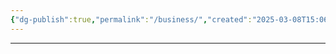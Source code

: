 ```yaml
---
{"dg-publish":true,"permalink":"/business/","created":"2025-03-08T15:06:00.002-05:00","updated":"2025-03-13T15:51:32.617-04:00"}
---
```


---